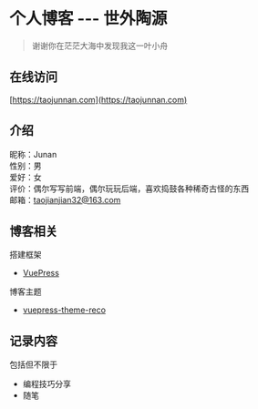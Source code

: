 # 个人博客 --- 世外陶源

> 谢谢你在茫茫大海中发现我这一叶小舟
## 在线访问

[https://taojunnan.com](https://taojunnan.com)

## 介绍

昵称：Junan  
性别：男  
爱好：女  
评价：偶尔写写前端，偶尔玩玩后端，喜欢捣鼓各种稀奇古怪的东西  
邮箱：[taojianjian32@163.com](mailto:taojianjian32@163.com)

## 博客相关

搭建框架

+ [VuePress](https://vuepress.vuejs.org/zh/)

博客主题

+ [vuepress-theme-reco](https://vuepress-theme-reco.recoluan.com/)

## 记录内容

包括但不限于

- 编程技巧分享
- 随笔